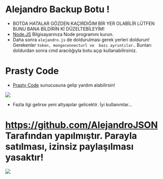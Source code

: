 # Alejandro Backup Botu !

* BOTDA HATALAR GÖZDEN KAÇIRDIĞIM BİR YER OLABİLİR LÜTFEN BUNU BANA BİLDİRİN Kİ DÜZELTEBİLEYİM!
* [Node.JS](https://nodejs.org/en/) Bilgisayarınıza Node programını kurun.
* Daha sonra `alejandro.js` de doldurulması gerek yerleri doldurun! Gerekenler `token, mongoconnecturl ve  bazı ayrıntılar`..
Bunları doldurdan sonra cmd aracılığıyla botu açıp kullanabilirsiniz.

# Prasty Code 

* [Prasty Code](https://discord.gg/tXbR8MSWu7) sunucusuna gelip yardım alabilirsin!

<img src="https://cdn.discordapp.com/attachments/814979135318261820/816601298875056150/standard_2.gif">

* Fazla ilgi gelirse yeni altyapılar gelicektir. İyi kullanımlar...

# https://github.com/AlejandroJSON Tarafından yapılmıştır. Parayla satılması, izinsiz paylaşılması yasaktır!

<img src="https://cdn.discordapp.com/attachments/814979135318261820/816604447265783828/standard.gif">

